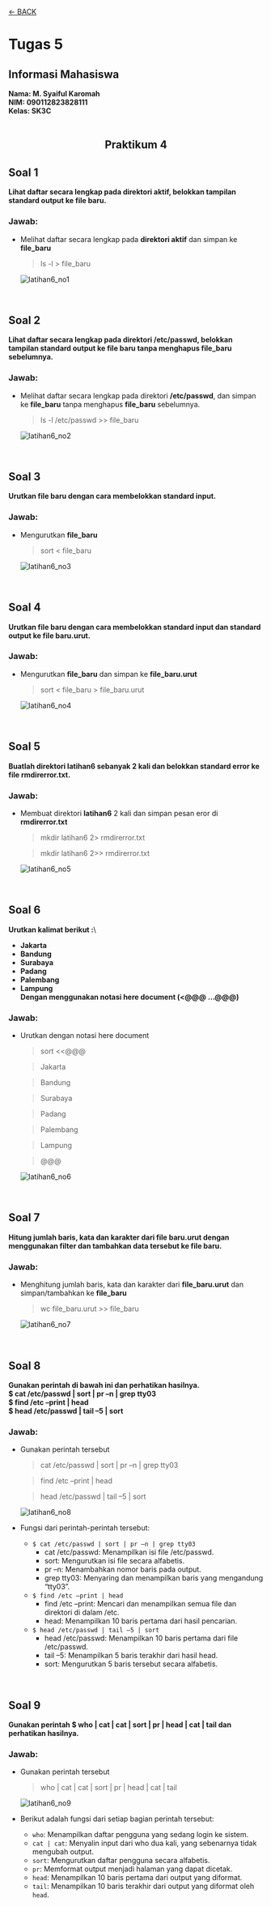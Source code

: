 [←    BACK](https://github.com/SyaifulKaromah/Tugas-Sistem-Operasi-/blob/main/README.md)

# Tugas 5
## Informasi Mahasiswa
**Nama: M. Syaiful Karomah**\
**NIM: 090112823828111**\
**Kelas: SK3C**
<br>
<br>

<div align="Center">
  
## Praktikum 4

</div>

## Soal 1
**Lihat daftar secara lengkap pada direktori aktif, belokkan tampilan standard output ke file baru.**
### Jawab:
- Melihat daftar secara lengkap pada **direktori aktif** dan simpan ke **file_baru**
  > ls -l > file_baru
  
    ![latihan6_no1](https://github.com/user-attachments/assets/abbf2675-d4f5-4eaf-a3d8-8a0e8139a846)

<br>

## Soal 2
**Lihat daftar secara lengkap pada direktori /etc/passwd, belokkan tampilan standard output ke file baru tanpa menghapus file_baru sebelumnya.**
### Jawab:
- Melihat daftar secara lengkap pada direktori **/etc/passwd**, dan simpan ke **file_baru** tanpa menghapus **file_baru** sebelumnya.
  > ls -l /etc/passwd >> file_baru
  
    ![latihan6_no2](https://github.com/user-attachments/assets/19edc6a7-4863-41f1-aa69-e2b9f4daac0b)

<br>

## Soal 3
**Urutkan file baru dengan cara membelokkan standard input.**
### Jawab:
- Mengurutkan **file_baru**
  > sort < file_baru
  
    ![latihan6_no3](https://github.com/user-attachments/assets/134f57ee-ea60-4710-a4cb-10d75b95ac72)

<br>

## Soal 4
**Urutkan file baru dengan cara membelokkan standard input dan standard output ke file baru.urut.**
### Jawab:
- Mengurutkan **file_baru** dan simpan ke **file_baru.urut**
  > sort < file_baru > file_baru.urut
 
    ![latihan6_no4](https://github.com/user-attachments/assets/230ca2de-6494-4a92-8fc4-8c19202bdb1c)

<br>

## Soal 5
**Buatlah direktori latihan6 sebanyak 2 kali dan belokkan standard error ke file rmdirerror.txt.**
### Jawab:
- Membuat direktori **latihan6** 2 kali dan simpan pesan eror di **rmdirerror.txt**
  > mkdir latihan6 2> rmdirerror.txt
  
  > mkdir latihan6 2>> rmdirerror.txt
  
    ![latihan6_no5](https://github.com/user-attachments/assets/58dcb5ae-243b-4223-b180-1770f53a6ec8)

<br>

## Soal 6
**Urutkan kalimat berikut :**\
  - **Jakarta**  
  - **Bandung**  
  - **Surabaya**  
  - **Padang**  
  - **Palembang**  
  - **Lampung**\
**Dengan menggunakan notasi here document (<@@@ …@@@)**
### Jawab:
- Urutkan dengan notasi here document
  > sort <<@@@
  
  > Jakarta
  
  > Bandung
  
  > Surabaya
  
  > Padang
  
  > Palembang
  
  > Lampung
  
  > @@@ 

    ![latihan6_no6](https://github.com/user-attachments/assets/0dfc9c99-55dc-4382-8705-06e0c474af03)

<br>

## Soal 7
**Hitung jumlah baris, kata dan karakter dari file baru.urut dengan menggunakan filter dan tambahkan data tersebut ke file baru.**
### Jawab:
- Menghitung jumlah baris, kata dan karakter dari **file_baru.urut** dan simpan/tambahkan ke **file_baru**
  > wc file_baru.urut >> file_baru

    ![latihan6_no7](https://github.com/user-attachments/assets/b4cdf29c-ba7f-423f-9c20-d9488bf57c71)
  
<br>

## Soal 8
**Gunakan perintah di bawah ini dan perhatikan hasilnya.**\
**$ cat /etc/passwd | sort | pr –n | grep tty03**\
**$ find /etc –print | head**\
**$ head /etc/passwd | tail –5 | sort**
### Jawab:
- Gunakan perintah tersebut
  > cat /etc/passwd | sort | pr –n | grep tty03
  
  > find /etc –print | head
  
  > head /etc/passwd | tail –5 | sort
  
    ![latihan6_no8](https://github.com/user-attachments/assets/4ea4f86d-8860-484f-b595-25a702c6e2f8)

- Fungsi dari perintah-perintah tersebut:
  - ```$ cat /etc/passwd | sort | pr –n | grep tty03```
     - cat /etc/passwd: Menampilkan isi file /etc/passwd.
     - sort: Mengurutkan isi file secara alfabetis.
     - pr –n: Menambahkan nomor baris pada output.
     - grep tty03: Menyaring dan menampilkan baris yang mengandung “tty03”.
  - ```$ find /etc –print | head```
     - find /etc –print: Mencari dan menampilkan semua file dan direktori di dalam /etc.
     - head: Menampilkan 10 baris pertama dari hasil pencarian.
  - ```$ head /etc/passwd | tail –5 | sort```
     - head /etc/passwd: Menampilkan 10 baris pertama dari file /etc/passwd.
     - tail –5: Menampilkan 5 baris terakhir dari hasil head.
     - sort: Mengurutkan 5 baris tersebut secara alfabetis.

<br>

## Soal 9
**Gunakan perintah $ who | cat | cat | sort | pr | head | cat | tail dan perhatikan hasilnya.**
### Jawab:
- Gunakan perintah tersebut
  > who | cat | cat | sort | pr | head | cat | tail

    ![latihan6_no9](https://github.com/user-attachments/assets/6945693c-115b-46fd-9f33-88dc165a02f3)

- Berikut adalah fungsi dari setiap bagian perintah tersebut:
  - ```who```: Menampilkan daftar pengguna yang sedang login ke sistem.
  - ```cat | cat```: Menyalin input dari who dua kali, yang sebenarnya tidak mengubah output.
  - ```sort```: Mengurutkan daftar pengguna secara alfabetis.
  - ```pr```: Memformat output menjadi halaman yang dapat dicetak.
  - ```head```: Menampilkan 10 baris pertama dari output yang diformat.
  - ```tail```: Menampilkan 10 baris terakhir dari output yang diformat oleh ```head```.
